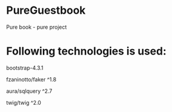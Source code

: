 # PureGuestbook
Pure book - pure project


# Following technologies is used:
bootstrap-4.3.1

fzaninotto/faker ^1.8

aura/sqlquery ^2.7

twig/twig ^2.0
